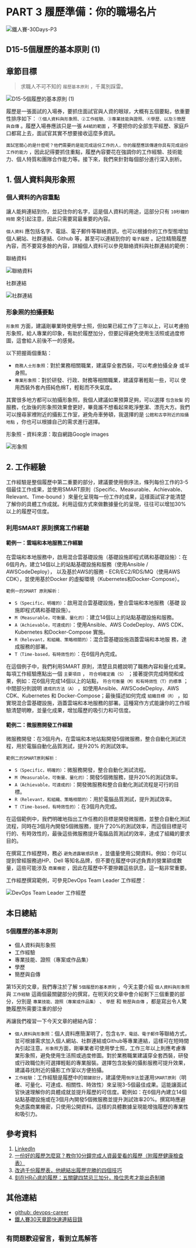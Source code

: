 # PART 3 履歷準備：你的職場名片

![鐵人賽-30Days-P3](https://github.com/qwedsazxc78/devops-career/raw/main/docs/img/30Days-P3.png)

## D15-5個履歷的基本原則 (1)

## 章節目標

> 求職人不可不知的 `履歷基本原則` ，千萬別踩雷。

![D15-5個履歷的基本原則 (1)](https://github.com/qwedsazxc78/devops-career/raw/main/docs/img/D15.png)

履歷是一張面試的入場券，要抓住面試官與人資的眼球，大概有五個要點，依重要性排序如下： `①個人資料與形象照、②工作經驗、③專業技能與證照、④學歷、以及⑤簡歷與自傳` 。履歷入場券應該只是一張 `A4紙的範圍` ，不要把你的全部生平經歷、家庭戶口都寫上去，面試官其實不想要接收這麼多資訊。

`面試官關心的是什麼呢？他們需要的是能完成這份工作的人，你的履歷應該傳達你具有完成這份工作的能力` ，因此記得要抓住重點，履歷內容要花在強調你的工作經驗、技術能力、個人特質和團隊合作能力等。接下來，我們來針對每個部分進行深入剖析。

## 1. 個人資料與形象照

### 個人資料的內容重點

讓人能夠連結到你，並記住你的名字，這是個人資料的用途，這部分只有 `10秒鐘的時間` 來引起注意，因此只需要寫最重要的內容。

`個人資料` 應包括名字、電話、電子郵件等聯絡資訊，也可以根據你的工作型態增加個人網站、社群連結、Github 等，甚至可以連結到你的 `電子履歷` 。記住精簡履歷內容，而不要寫多餘的內容，詳細個人資料可以參見聯絡資料與社群連結的範例：

聯絡資料

![聯絡資料](https://github.com/qwedsazxc78/devops-career/raw/main/docs/img/D15-1.png)

社群連結

![社群連結](https://github.com/qwedsazxc78/devops-career/raw/main/docs/img/D15-2.png)

### 形象照的拍攝要點

`形象照` 方面，建議剛畢業時使用學士照，但如果已經工作了三年以上，可以考慮拍形象照，給人專業的印象，有助於履歷加分，但要記得避免使用生活照或過度修圖，這會給人前後不一的感覺。

以下把握兩個重點：

* `商務人士形象照`：對於業務相關職業，建議穿全套西裝，可以考慮拍攝全身
或半身照。
* `專業形象照`：對於研發、行政、財務等相關職業，建議穿著輕鬆一些，可以
使用西裝外套內搭純色棉T，輕鬆而不失氣度。

其實很多地方都可以拍攝形象照，我個人建議如果預算足夠，可以選擇 `包含妝髮` 的服務，化妝後的形象照效果會更好，畢竟誰不想看起來乾淨整潔、漂亮大方。我們可以搜尋家裡附近的攝影工作室，避免舟車勞頓，我選擇的是 `公館和古亭附近的拍攝地點` ，你也可以根據自己的需求進行選擇。

形象照 - 資料來源：取自網路Google images

![形象照](https://github.com/qwedsazxc78/devops-career/raw/main/docs/img/D15-2.png)

## 2. 工作經驗

工作經驗是整個履歷中第二重要的部分，建議要使用倒序法，條列每份工作的3-5個最佳工作成果，並使用SMART原則（Specific、Measurable、Achievable、Relevant、Time-bound ）來量化呈現每一份工作的成果，這樣面試官才能清楚了解你的具體工作成就。利用這個方式來做數據量化的呈現，往往可以增加30%以上的履歷可信度。

### 利用SMART 原則撰寫工作經驗

#### 範例一：雲端和本地服務工作經驗

在雲端和本地服務中，啟用混合雲基礎設施（基礎設施即程式碼和基礎設施）：在6個月內，建立14個以上的站點基礎設施和服務（使用Ansible / AWSCodeDeploy）， 以及基於AWS的服務 - ECR/EC2/RDS/MQ（使用AWS CDK），並使用基於Docker 的虛擬環境（Kubernetes和Docker-Compose）。

 `範例一的SMART 原則解析：`

* `S（Specific，明確的）`：啟用混合雲基礎設施，整合雲端和本地服務（基礎
設施即程式碼和基礎設施）。
* `M（Measurable，可衡量、量化的）`：建立14個以上的站點基礎設施和服務。
* `A（Achievable，可達成的）`：使用Ansible、AWS CodeDeploy、AWS CDK、
Kubernetes 和Docker-Compose 實施。
* `R（Relevant，和組織、策略相關的）`：混合雲基礎設施涵蓋雲端和本地服
務，達成服務的部署。
* `T（Time-based，有時效性的）`：在6個月內完成。

在這個例子中，我們利用SMART 原則，清楚且具體說明了職務內容和量化成果。每項工作經驗應點出一個 `主要項目` ， `符合明確定義（S）` ；接著提供完成時間和成果，例如：花6個月完成14個以上的站點， `符合可衡量（M）和有時效性（T）的標準` ；中間部分則說明 `達成的方法（A）` ，如使用Ansible、AWSCodeDeploy、AWS CDK、Kubernetes 和 Docker-Compose；最後描述如何完成 `組織目標（R）` ，如實現混合雲基礎設施，涵蓋雲端和本地服務的部署。這種寫作方式能讓你的工作經驗清楚明瞭，並量化成果，增加履歷的吸引力和可信度。

#### 範例二：微服務開發工作經驗

微服務開發：在3個月內，在雲端和本地站點開發5個微服務，整合自動化測試流程，用於電腦自動化品質測試，提升20% 的測試效率。

 `範例二的SMART原則解析：`

* `S（Specific，明確的）`：微服務開發，整合自動化測試流程。
* `M（Measurable，可衡量、量化的）`：開發5個微服務，提升20%的測試效率。
* `A（Achievable，可達成的）`：開發微服務和整合自動化測試流程是可行的目
標。
* `R（Relevant，和組織、策略相關的）`：用於電腦品質測試，提升測試效率。
* `T（Time-based，有時效性的）`：在3個月內完成。

在這個範例中，我們明確地指出工作任務的目標是開發微服務，並整合自動化測試流程，同時在3個月內開發5個微服務，提升了20%的測試效率，而這個目標是可行的、有時效性的，最後這些微服務提升電腦品質測試的效率，達成了組織的要求目的。

在撰寫工作經歷時，務必 `避免透露敏感訊息` ，並儘量使用公開資料。例如：你可以提到曾經服務過HP、Dell 等知名品牌，但不要在履歷中詳述負責的營業額或數量，這些可能涉及 `商業機密` ，因此在履歷中不要摻雜這些訊息，這一點非常重要。

工作經歷撰寫範例，可參見DevOps Team Leader 工作經歷：

![DevOps Team Leader 工作經歷](https://github.com/qwedsazxc78/devops-career/raw/main/docs/img/D15-4.png)

## 本日總結

### 5個履歷的基本原則

* 個人資料與形象照
* 工作經驗
* 專業技能、證照（專案或作品集）
* 學歷
* 簡歷與自傳

第15天的文章，我們專注於了解 `5個履歷的基本原則` ，今天主要介紹 `個人資料與形象照` 與 `工作經驗` 這兩個最關鍵部分的撰寫，在明天的文章中會介紹剩下三個重要的部分，分別是 `專業技能、證照（專案或作品集）` 、 `學歷` 和 `簡歷與自傳` ，都是寫出令人驚艷履歷所需要注重的部分

再讓我們複習一下今天文章的總結內容：

* `個人資料與形象照`：個人資料應簡潔明了，包含`名字、電話、電子郵件`等聯絡方式，並可根據需求加入個人網站、社群連結或Github等專業連結，這樣可在短時間內引起注意。`形象照`方面，剛畢業者可使用學士照，工作三年以上則應考慮專業形象照，避免使用生活照或過度修圖。對於業務職業建議穿全套西裝，研發或行政職位則可選擇輕鬆的專業服裝。選擇包含妝髮的攝影服務可提升效果，建議尋找附近的攝影工作室以方便拍攝。
* `工作經驗`：工作經驗是履歷中的`關鍵部分`，建議使用`倒序法`並運用`SMART原則`（明確、可量化、可達成、相關性、時效性）來呈現3-5個最佳成果。這能讓面試官快速理解你的具體成就並提升履歷的可信度。範例如：在6個月內建立14個站點基礎設施或在3個月內開發5個微服務並提升測試效率20%。撰寫時應避免透露商業機密，只使用公開資料。這樣的具體數據呈現能增強履歷的專業性和吸引力。

## 參考資料

1. [LinkedIn](https://www.linkedin.com)
2. [一份好的履歷怎麼寫？教你10分鐘完成人資最愛看的履歷（附履歷健康檢查表）](https://www.yourator.co/articles/152)
3. [改過千份履歷表，他總結出履歷完勝的四個技巧](https://blog.104.com.tw/4-ways-to-improve-your-resume/)
4. [刻在HR心底的履歷：五關鍵四禁忌三加分，換位思考才能出奇制勝](https://hahow.in/contents/articles/62c553a34d62de000792574f)

## 其他連結

* [github: devops-career](https://github.com/qwedsazxc78/devops-career/tree/main)
* [鐵人賽30天章節快速連結目錄](https://ithelp.ithome.com.tw/articles/10351094)

## `有問題歡迎留言，看到立馬解答`
